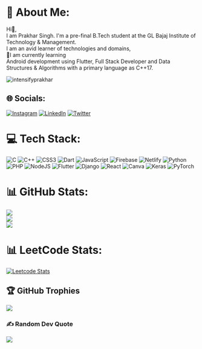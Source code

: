 # 💫 About Me:
Hi👋,<br>I am Prakhar Singh. I'm a pre-final B.Tech student at the GL Bajaj Institute of Technology & Management. <br>I am an avid learner of technologies and domains,<br>🔭I am currently learning<br>Android development using Flutter, Full Stack Developer and Data Structures & Algorithms with a primary language as C++17. 

<img src="https://komarev.com/ghpvc/?username=intensifyprakhar&label=Profile%20views&color=0e75b6&style=plastic" alt="intensifyprakhar" />

## 🌐 Socials:
[![Instagram](https://img.shields.io/badge/Instagram-%23E4405F.svg?logo=Instagram&logoColor=white)](https://instagram.com/intensifyprakhar) [![LinkedIn](https://img.shields.io/badge/LinkedIn-%230077B5.svg?logo=linkedin&logoColor=white)](https://linkedin.com/in/intensifyprakhar) [![Twitter](https://img.shields.io/badge/Twitter-%231DA1F2.svg?logo=Twitter&logoColor=white)](https://twitter.com/intensifyprakha) 



# 💻 Tech Stack:
![C](https://img.shields.io/badge/c-%2300599C.svg?style=plastic&logo=c&logoColor=white) ![C++](https://img.shields.io/badge/c++-%2300599C.svg?style=plastic&logo=c%2B%2B&logoColor=white) ![CSS3](https://img.shields.io/badge/css3-%231572B6.svg?style=plastic&logo=css3&logoColor=white) ![Dart](https://img.shields.io/badge/dart-%230175C2.svg?style=plastic&logo=dart&logoColor=white) ![JavaScript](https://img.shields.io/badge/javascript-%23323330.svg?style=plastic&logo=javascript&logoColor=%23F7DF1E) ![Firebase](https://img.shields.io/badge/firebase-%23039BE5.svg?style=plastic&logo=firebase) ![Netlify](https://img.shields.io/badge/netlify-%23000000.svg?style=plastic&logo=netlify&logoColor=#00C7B7) ![Python](https://img.shields.io/badge/python-3670A0?style=plastic&logo=python&logoColor=ffdd54) ![PHP](https://img.shields.io/badge/php-%23777BB4.svg?style=plastic&logo=php&logoColor=white) ![NodeJS](https://img.shields.io/badge/node.js-6DA55F?style=plastic&logo=node.js&logoColor=white) ![Flutter](https://img.shields.io/badge/Flutter-%2302569B.svg?style=plastic&logo=Flutter&logoColor=white) ![Django](https://img.shields.io/badge/django-%23092E20.svg?style=plastic&logo=django&logoColor=white) ![React](https://img.shields.io/badge/react-%2320232a.svg?style=plastic&logo=react&logoColor=%2361DAFB) ![Canva](https://img.shields.io/badge/Canva-%2300C4CC.svg?style=plastic&logo=Canva&logoColor=white) ![Keras](https://img.shields.io/badge/Keras-%23D00000.svg?style=plastic&logo=Keras&logoColor=white) ![PyTorch](https://img.shields.io/badge/PyTorch-%23EE4C2C.svg?style=plastic&logo=PyTorch&logoColor=white)
# 📊 GitHub Stats:
![](https://github-readme-stats.vercel.app/api?username=intensifyprakhar&theme=dark&hide_border=false&include_all_commits=false&count_private=false)<br/>
![](https://github-readme-streak-stats.herokuapp.com/?user=intensifyprakhar&theme=dark&hide_border=false)<br/>
![](https://github-readme-stats.vercel.app/api/top-langs/?username=intensifyprakhar&theme=dark&hide_border=false&include_all_commits=false&count_private=false&layout=compact)
# 📊 LeetCode Stats:
[![Leetcode Stats](https://leetcard.jacoblin.cool/intensifyprakhar)](https://leetcode.com/intensifyprakhar)

## 🏆 GitHub Trophies
![](https://github-profile-trophy.vercel.app/?username=intensifyprakhar&theme=radical&no-frame=false&no-bg=false&margin-w=4)

### ✍️ Random Dev Quote
![](https://quotes-github-readme.vercel.app/api?type=horizontal&theme=radical)


<!-- Proudly created with GPRM ( https://gprm.itsvg.in ) -->
